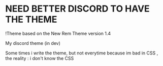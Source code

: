 # NEED BETTER DISCORD TO HAVE THE THEME
!Theme based on the New Rem Theme version 1.4

My discord theme (in dev)

Some times i write the theme, but not everytime because im bad in CSS , the reality : i don't know the CSS
